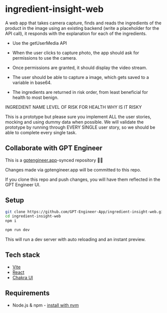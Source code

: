 # ingredient-insight-web

A web app that takes camera capture, finds and reads the ingredients of the product in the image using an existing backend (write a placeholder for the API call), it responds with the explanation for each of the ingredients.
- Use the getUserMedia API
- When the user clicks to capture photo, the app should ask for permissions to use the camera. 
- Once permissions are granted, it should display the video stream.
- The user should be able to capture a image, which gets saved to a variable in base64.

- The ingredients are returned in risk order, from least beneficial for health to most benign. 

INGREDIENT NAME
LEVEL OF RISK FOR HEALTH 
WHY IS IT RISKY 

This is a prototype but please sure you implement ALL the user stories, mocking and using dummy data when possible. We will validate the prototype by running through EVERY SINGLE user story, so we should be able to complete every single task.

## Collaborate with GPT Engineer

This is a [gptengineer.app](https://gptengineer.app)-synced repository 🌟🤖

Changes made via gptengineer.app will be committed to this repo.

If you clone this repo and push changes, you will have them reflected in the GPT Engineer UI.

## Setup

```sh
git clone https://github.com/GPT-Engineer-App/ingredient-insight-web.git
cd ingredient-insight-web
npm i
```

```sh
npm run dev
```

This will run a dev server with auto reloading and an instant preview.

## Tech stack

- [Vite](https://vitejs.dev/)
- [React](https://react.dev/)
- [Chakra UI](https://chakra-ui.com/)

## Requirements

- Node.js & npm - [install with nvm](https://github.com/nvm-sh/nvm#installing-and-updating)
